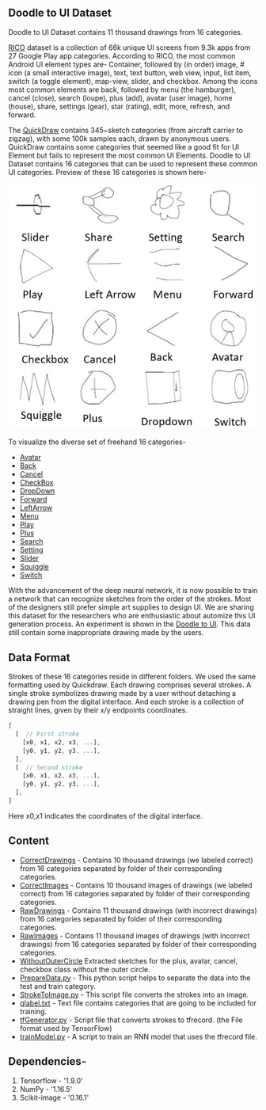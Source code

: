 ## Doodle to UI Dataset
Doodle to UI Dataset contains 11 thousand drawings from 16 categories. 

[RICO](http://interactionmining.org/rico) dataset is a collection of 66k unique UI screens from 9.3k apps from 27 Google Play app categories. According to RICO, the most common Android UI element types are- 
Container, followed by (in order) image, # icon (a small interactive image), text, text button, web view, input, list item, switch (a toggle element), map-view, slider, and checkbox. Among the icons most common elements are back, followed by menu (the hamburger), cancel (close), search (loupe), plus (add), avatar (user image), home (house), share, settings (gear), star (rating), edit, more, refresh, and forward.

The [QuickDraw](https://github.com/googlecreativelab/quickdraw-dataset) contains 345~sketch categories (from aircraft carrier to zigzag), with some 100k samples each, drawn by anonymous users. QuickDraw contains some categories that seemed like a good fit for UI Element but fails to represent the most common UI Elements. Doodle to UI Dataset contains 16 categories that can be used to represent these common UI categories. Preview of these 16 categories is shown here- 

![preview](SampleElements.png)

To visualize the diverse set of freehand 16 categories-
- [Avatar](CollageImage/avatar.png)
- [Back](CollageImage/back.png)
- [Cancel](CollageImage/cancel.png)
- [CheckBox](CollageImage/checkbox.png)
- [DropDown](CollageImage/dropDown.png)
- [Forward](CollageImage/forward.png)
- [LeftArrow](CollageImage/leftarrow.png)
- [Menu](CollageImage/menu.png)
- [Play](CollageImage/play.png)
- [Plus](CollageImage/plus.png)
- [Search](CollageImage/search.png)
- [Setting](CollageImage/settings.png)
- [Slider](CollageImage/sliders.png)
- [Squiggle](CollageImage/squiggle.png)
- [Switch](CollageImage/switch.png)


With the advancement of the deep neural network, it is now possible to train a network that can recognize sketches from the order of the strokes.  Most of the designers still prefer simple art supplies to design UI. We are sharing this dataset for the researchers who are enthusiastic about automize this UI generation process. An experiment is shown in the [Doodle to UI](http://pixeltoapp.com/doodle/). This data still contain some inappropriate drawing made by the users. 


## Data Format
Strokes of these 16 categories reside in different folders. We used the same formatting used by Quickdraw.  Each drawing comprises several strokes. A single stroke symbolizes drawing made by a user without detaching a drawing pen from the digital interface.   And each stroke is a collection of straight lines, given by their x/y endpoints coordinates. 
```javascript
[ 
  [  // First stroke 
    [x0, x1, x2, x3, ...],
    [y0, y1, y2, y3, ...],
  ],
  [  // Second stroke
    [x0, x1, x2, x3, ...],
    [y0, y1, y2, y3, ...],
  ],
]
```
Here x0,x1 indicates the coordinates of the digital interface. 


## Content

- [CorrectDrawings](CorrectDrawings) - Contains 10 thousand drawings (we labeled correct) from 16 categories separated by folder of their corresponding categories.  
- [CorrectImages](CorrectImages) - Contains 10 thousand images of drawings (we labeled correct) from 16 categories separated by folder of their corresponding categories.  
- [RawDrawings](RawDrawings)  - Contains 11 thousand drawings (with incorrect drawings) from 16 categories separated by folder of their corresponding categories.  
- [RawImages](RawImages)  - Contains 11 thousand images of drawings (with incorrect drawings) from 16 categories separated by folder of their corresponding categories.   
- [WithoutOuterCircle](WithoutOuterCircle) Extracted sketches for the plus, avatar, cancel, checkbox class without the outer circle.
- [PrepareData.py](PrepareData.py) - This python script helps to separate the data into the test and train category. 
- [StrokeToImage.py](StrokeToImage.py) - This script file converts the strokes into an image.
- [qlabel.txt](qlabel.txt) - Text file contains categories that are going to be included for training. 
- [tfGenerator.py](tfGenerator.py) - Script file that converts strokes to tfrecord. (the File format used by TensorFlow)
- [trainModel.py](trainModel.py) - A script to train an RNN model that uses the tfrecord file.

## Dependencies-
1. Tensorflow - '1.9.0'
2. NumPy - '1.16.5' 
3. Scikit-image -  '0.16.1'







 
